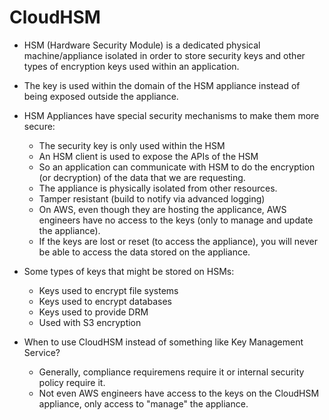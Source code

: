 # CloudHSM

- HSM (Hardware Security Module) is a dedicated physical machine/appliance
  isolated in order to store security keys and other types of encryption keys
  used within an application.
- The key is used within the domain of the HSM appliance instead of being
  exposed outside the appliance.
- HSM Appliances have special security mechanisms to make them more secure:
  - The security key is only used within the HSM
  - An HSM client is used to expose the APIs of the HSM
  - So an application can communicate with HSM to do the encryption (or
    decryption) of the data that we are requesting.
  - The appliance is physically isolated from other resources.
  - Tamper resistant (build to notify via advanced logging)
  - On AWS, even though they are hosting the applicance, AWS engineers have no
    access to the keys (only to manage and update the appliance).
  - If the keys are lost or reset (to access the appliance), you will never be
    able to access the data stored on the appliance.

- Some types of keys that might be stored on HSMs:
  - Keys used to encrypt file systems
  - Keys used to encrypt databases
  - Keys used to provide DRM
  - Used with S3 encryption

- When to use CloudHSM instead of something like Key Management Service?
  - Generally, compliance requiremens require it or internal security policy
    require it.
  - Not even AWS engineers have access to the keys on the CloudHSM appliance,
    only access to "manage" the appliance.
